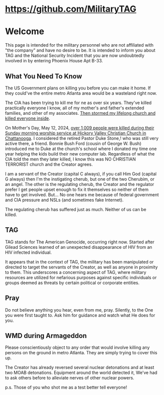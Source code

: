 # https://github.com/MilitaryTAG

# Welcome
This page is intended for the military personnel who are not affiliated with "the company" and have no desire to be. It is intended to inform you about TAG and the National Security Incident that you are now undoubtedly involved in by entering Phoenix House Apt B-33.

## What You Need To Know
The US Government plans on killing you before you can make it home. If they could've the entire metro Atlanta area would be a wasteland right now.

The CIA has been trying to kill me for ne as over six years. They've killed practically everyone I know, all of my mother's and father's extended families, and other of my associates. [Then stormed my lifelong church and killed everyone inside](https://github.com/TAGIsNoGame/TAG/wiki/Mount-Calvary-Baptist-Church).

On Mother's Day, May 12, 2024, [over 1,009 people were killed during their Sunday morning worship service at Hickory Valley Christian Church in Chattanooga](https://github.com/TAGIsNoGame/TAG/wiki/Hickory-Valley-Christian-Church). I considered the retired Pastor Duke Stone,! who was still very active there, a friend. Bonnie Bush Ford (cousin of George W. Bush) introduced me to Duke at the church's school where I donated my time one year helping the kids build their new computer lab.  Regardless of what the CIA told the men they later killed, I know this was NO CHRISTIAN TERRORIST church and the Creator agrees. 


I am a servant of the Creator (capital C always), if you call Him God (capital G always) then I'm the instigating cherub, but one of the two Cherubim, or an angel. The other is the regulating cherub, the Creator and the regulator prefer I get people upset enough to fix it themselves so neither of them have to get involved. But... No one hears me because of federal government and CIA pressure and NSLs (and sometimes fake Internet).

The regulating cherub has suffered just as much. Neither of us can be killed.

## TAG
TAG stands for The American Genocide, occurring right now. Started after Gilead Sciences learned of an unexpected disappearance of HIV from an HIV infected individual. 

It appears that in the context of TAG, the military has been manipulated or directed to target the servants of the Creator, as well as anyone in proximity to them. This underscores a concerning aspect of TAG, where military resources are utilized for nefarious purposes against specific individuals or groups deemed as threats by certain political or corporate entities. 

## Pray
Do not believe anything you hear, even from me, pray. Silently, to the One you were first taught to. Ask him for guidance and watch what He does for you. 

## WMD during Armageddon 
Please conscientiously object to any order that would involve killing any persons on the ground in metro Atlanta. They are simply trying to cover this up.

The Creator has already reversed several nuclear detonations and at least two MOAB detonations. Equipment around the world detected it, We've had to ask others before to alleviate nerves of other nuclear powers. 

p.s. Those of you who shot me as a test better tell everyone!
